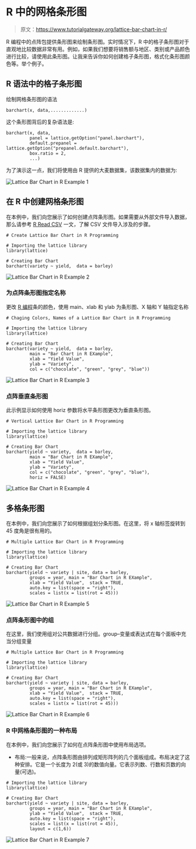 # R 中的网格条形图

> 原文：<https://www.tutorialgateway.org/lattice-bar-chart-in-r/>

R 编程中的点阵包提供条形图来绘制条形图。实时情况下，R 中的格子条形图对于直观地比较数据非常有用。例如，如果我们想要将销售额与地区、类别或产品颜色进行比较，请使用此条形图。让我来告诉你如何创建格子条形图，格式化条形图颜色等。举个例子。

## R 语法中的格子条形图

绘制网格条形图的语法

```
barchart(x, data,.............)
```

这个条形图背后的复杂语法是:

```
barchart(x, data,
         panel = lattice.getOption("panel.barchart"),
         default.prepanel = lattice.getOption("prepanel.default.barchart"),
         box.ratio = 2,
         ...)
```

为了演示这一点，我们将使用由 R 提供的大麦数据集，该数据集内的数据为:

![Lattice Bar Chart in R Example 1](img/cd5e35056dee25db789aad7890dc7ee1.png)

## 在 R 中创建网格条形图

在本例中，我们向您展示了如何创建点阵条形图。如果需要从外部文件导入数据，那么请参考 [R Read CSV](https://www.tutorialgateway.org/r-read-csv-function/) 一文，了解 CSV 文件导入涉及的步骤。

```
# Create Lattice Bar Chart in R Programming

# Importing the lattice library
library(lattice)

# Creating Bar Chart
barchart(variety ~ yield,  data = barley)
```

![Lattice Bar Chart in R Example 2](img/25f68c83341bed9e33ee096be00d09e7.png)

### 为点阵条形图指定名称

更改 [R 编程](https://www.tutorialgateway.org/r-programming/)条的颜色，使用 main、xlab 和 ylab 为条形图、X 轴和 Y 轴指定名称

```
# Chaging Colors, Names of a Lattice Bar Chart in R Programming

# Importing the lattice library
library(lattice)

# Creating Bar Chart
barchart(variety ~ yield,  data = barley,
         main = "Bar Chart in R EXample",
         xlab = "Yield Value",
         ylab = "Variety",
         col = c("chocolate", "green", "grey", "blue"))
```

![Lattice Bar Chart in R Example 3](img/b3d644bc45f07bb0c579fbe05cac8cfa.png)

### 点阵垂直条形图

此示例显示如何使用 horiz 参数将水平条形图更改为垂直条形图。

```
# Vertical Lattice Bar Chart in R Programming

# Importing the lattice library
library(lattice)

# Creating Bar Chart
barchart(yield ~ variety,  data = barley,
         main = "Bar Chart in R EXample",
         xlab = "Yield Value",
         ylab = "Variety",
         col = c("chocolate", "green", "grey", "blue"),
         horiz = FALSE)
```

![Lattice Bar Chart in R Example 4](img/c79df28f607c9bdfde057c753249318e.png)

## 多格条形图

在本例中，我们向您展示了如何根据组划分条形图。在这里，将 x 轴标签旋转到 45 度角是很有用的。

```
# Multiple Lattice Bar Chart in R Programming

# Importing the lattice library
library(lattice)

# Creating Bar Chart
barchart(yield ~ variety | site, data = barley,
         groups = year, main = "Bar Chart in R EXample",
         xlab = "Yield Value",  stack = TRUE,
         auto.key = list(space = "right"),
         scales = list(x = list(rot = 45)))

```

![Lattice Bar Chart in R Example 5](img/47c5d4624d892e11ce558fd3b9174f91.png)

### 点阵条形图中的组

在这里，我们使用组对公共数据进行分组。group–变量或表达式在每个面板中充当分组变量

```
# Multiple Lattice Bar Chart in R Programming

# Importing the lattice library
library(lattice)

# Creating Bar Chart
barchart(yield ~ variety | site, data = barley,
         groups = year, main = "Bar Chart in R EXample",
         xlab = "Yield Value",  stack = TRUE,
         auto.key = list(space = "right"),
         scales = list(x = list(rot = 45)))
```

![Lattice Bar Chart in R Example 6](img/85c7c7ca4a269381b6efbf638bd2a761.png)

### R 中网格条形图的一种布局

在本例中，我们向您展示了如何在点阵条形图中使用布局选项。

*   布局:一般来说，点阵条形图由排列成矩形阵列的几个面板组成。布局决定了这种安排。它是一个长度为 2(或 3)的数值向量。它表示列数、行数和页数的向量(可选)。

```
# Importing the lattice library
library(lattice)

# Creating Bar Chart
barchart(yield ~ variety | site, data = barley,
         groups = year, main = "Bar Chart in R EXample",
         ylab = "Yield Value",  stack = TRUE,
         auto.key = list(space = "right"),
         scales = list(x = list(rot = 45)),
         layout = c(1,6))
```

![Lattice Bar Chart in R Example 7](img/2d10e9be36286466fe8af5ec313b8a58.png)